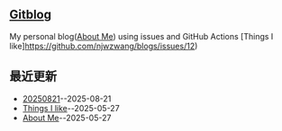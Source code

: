 ## [Gitblog](https://github.com/njwzwang/blogs)
My personal blog([About Me](https://github.com/njwzwang/blogs/issues/11)) using issues and GitHub Actions
[Things I like]https://github.com/njwzwang/blogs/issues/12)

## 最近更新
- [20250821](https://github.com/njwzwang/blogs/issues/13)--2025-08-21
- [Things I like](https://github.com/njwzwang/blogs/issues/12)--2025-05-27
- [About Me](https://github.com/njwzwang/blogs/issues/11)--2025-05-27
